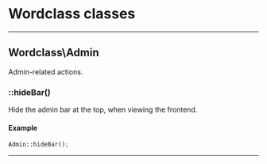 # Wordclass classes
---

## Wordclass\Admin

Admin-related actions.

### ::hideBar()
Hide the admin bar at the top, when viewing the frontend.

#### Example
```php
Admin::hideBar();
```

---
